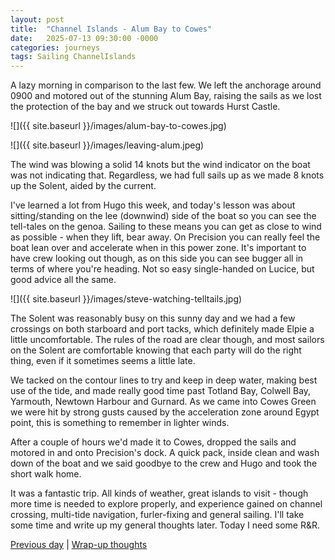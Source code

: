 ```yaml
---
layout: post
title:  "Channel Islands - Alum Bay to Cowes"
date:   2025-07-13 09:30:00 -0000
categories: journeys
tags: Sailing ChannelIslands
---
```


A lazy morning in comparison to the last few. We left the anchorage around 0900 and motored out of the stunning Alum Bay, raising the sails as we lost the protection of the bay and we struck out towards Hurst Castle.

![]({{ site.baseurl }}/images/alum-bay-to-cowes.jpg)

![]({{ site.baseurl }}/images/leaving-alum.jpeg)

The wind was blowing a solid 14 knots but the wind indicator on the boat was not indicating that. Regardless, we had full sails up as we made 8 knots up the Solent, aided by the current.

I've learned a lot from Hugo this week, and today's lesson was about sitting/standing on the lee (downwind) side of the boat so you can see the tell-tales on the genoa. Sailing to these means you can get as close to wind as possible - when they lift, bear away. On Precision you can really feel the boat lean over and accelerate when in this power zone. It's important to have crew looking out though, as on this side you can see bugger all in terms of where you're heading. Not so easy single-handed on Lucice, but good advice all the same.

![]({{ site.baseurl }}/images/steve-watching-telltails.jpg)

The Solent was reasonably busy on this sunny day and we had a few crossings on both starboard and port tacks, which definitely made Elpie a little uncomfortable. The rules of the road are clear though, and most sailors on the Solent are comfortable knowing that each party will do the right thing, even if it sometimes seems a little late.

We tacked on the contour lines to try and keep in deep water, making best use of the tide, and made really good time past Totland Bay, Colwell Bay, Yarmouth, Newtown Harbour and Gurnard. As we came into Cowes Green we were hit by strong gusts caused by the acceleration zone around Egypt point, this is something to remember in lighter winds.

After a couple of hours we'd made it to Cowes, dropped the sails and motored in and onto Precision's dock. A quick pack, inside clean and wash down of the boat and we said goodbye to the crew and Hugo and took the short walk home.

It was a fantastic trip. All kinds of weather, great islands to visit - though more time is needed to explore properly, and experience gained on channel crossing, multi-tide navigation, furler-fixing and general sailing. I'll take some time and write up my general thoughts later. Today I need some R&R.

[Previous day]({{site-url}}/blog/2025/07/channel-islands-day6/) | [Wrap-up thoughts]({{site-url}}/blog/2025/07/channel-islands-day6/)

<!-- | [Next day]({{site-url}}/blog/2025/07/channel-islands-day6/) -->
